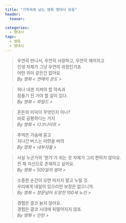 ```yaml
---
title: "기억속에 남는 영화 명대사 모음"
header: 
  teaser:

categories:
  - 명대사
tags: 
  - 영화
  - 명대사
---
```


> 우연히 만나서, 우연히 사랑하고, 우연히 헤어지고  
> 인생 자체가 그냥 우연의 과정인거죠  
> 어떤 의미 같은건 없어요  
> <cite>By 영화 &lt; 연애의 온도 &gt;</cite>


> 허나 내겐 지켜야 할 약속과  
> 잠들기 전 가야 할 길이 있다.  
> <cite>By 영화 &lt; 와일드 &gt;</cite>

> 혼돈의 미덕이 무엇인지 아나?  
> 바로 공평하다는 거지  
> <cite>By 영화 &lt; 다크나이트 &gt;</cite>


> 추억은 가슴에 묻고  
> 지나간 버스는 미련을 버려  
> <cite>By 영화 &lt; 내부자들 &gt;</cite>


> 사실 누군가의 '뭔가'가 되는 것 자체가 그리 편하지 않아요.  
> 전 제 자신으로 존재하고 싶어요.  
> <cite>By 영화 &lt; 500일의 썸머 &gt;</cite>


> 소중한 순간이 오면 따지지 말고 누릴 것.  
> 우리에게 내일이 있으리란 보장은 없으니까.  
> <cite>By 영화 &lt; 창문넘어 도망친 100세 노인 &gt;</cite>


> 경험은 결코 늙지 않아요.  
> 경험은 결코 시대에 뒤떨어지지 않죠.  
> <cite>By 영화 &lt; 인턴 &gt;</cite>